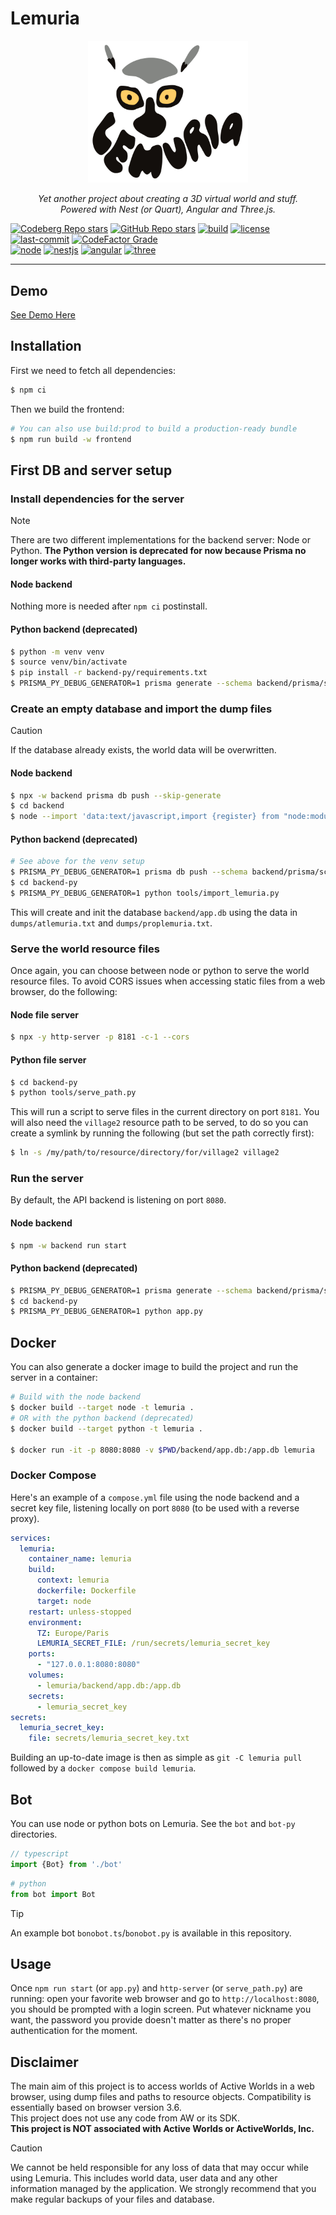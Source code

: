 # Lemuria

<p align="center">
<img src="frontend/src/app/logo/logo.component.svg" alt="Lemuria Logo" width="256"/>
</p>
<p align="center">
<em>Yet another project about creating a 3D virtual world and stuff.<br>
Powered with Nest (or Quart), Angular and Three.js.</em>
</p>

[![Codeberg Repo stars](https://img.shields.io/gitea/stars/7185/lemuria?gitea_url=https%3A%2F%2Fcodeberg.org&style=flat-square&logo=codeberg&logoColor=2185D0&color=DAAA3F)](https://codeberg.org/7185/lemuria/stars)
[![GitHub Repo stars](https://img.shields.io/github/stars/7185/lemuria?style=flat-square&logo=github&logoColor=181717&color=DAAA3F)](https://github.com/7185/lemuria/stargazers)
[![build](https://img.shields.io/github/actions/workflow/status/7185/lemuria/lemuria.yml?style=flat-square&logo=github-actions&logoColor=2088FF)](https://github.com/7185/lemuria/actions)
[![license](https://img.shields.io/github/license/7185/lemuria.svg?style=flat-square&logo=open-source-initiative)](https://opensource.org/licenses/MIT)
[![last-commit](https://img.shields.io/github/last-commit/7185/lemuria?display_timestamp=author&style=flat-square&logo=git)](https://github.com/7185/lemuria/commits/master)
[![CodeFactor Grade](https://img.shields.io/codefactor/grade/github/7185/lemuria?style=flat-square&logo=codefactor)](https://www.codefactor.io/repository/github/7185/lemuria) \
[![node](https://img.shields.io/github/package-json/dependency-version/7185/lemuria/dev/%40types%2Fnode?filename=backend%2Fpackage.json&style=flat-square&logo=node.js&label=node&color=5FA04E)](https://nodejs.org)
[![nestjs](https://img.shields.io/github/package-json/dependency-version/7185/lemuria/@nestjs/core?filename=backend%2Fpackage.json&label=nestjs&style=flat-square&logo=nestjs&logoColor=E0234E&color=E0234E)](https://nestjs.com)
[![angular](https://img.shields.io/github/package-json/dependency-version/7185/lemuria/@angular/core?filename=frontend%2Fpackage.json&label=angular&style=flat-square&logo=angular&logoColor=0F0F11&color=0F0F11)](https://angular.dev)
[![three](https://img.shields.io/github/package-json/dependency-version/7185/lemuria/three?filename=frontend%2Fpackage.json&style=flat-square&logo=three.js&logoColor=000000&color=000000)](https://threejs.org)

---

## Demo

[See Demo Here](https://lemuria.7185.fr)

## Installation

First we need to fetch all dependencies:

```bash
$ npm ci
```

Then we build the frontend:

```bash
# You can also use build:prod to build a production-ready bundle
$ npm run build -w frontend
```

## First DB and server setup

### Install dependencies for the server

> [!NOTE]
> There are two different implementations for the backend server: Node or Python. **The Python version is deprecated for now because Prisma no longer works with third-party languages.**

#### Node backend
Nothing more is needed after `npm ci` postinstall.

#### Python backend (deprecated)
```bash
$ python -m venv venv
$ source venv/bin/activate
$ pip install -r backend-py/requirements.txt
$ PRISMA_PY_DEBUG_GENERATOR=1 prisma generate --schema backend/prisma/schema.prisma --generator client-py
```
### Create an empty database and import the dump files

> [!CAUTION]
> If the database already exists, the world data will be overwritten.
> 
#### Node backend
```bash
$ npx -w backend prisma db push --skip-generate
$ cd backend
$ node --import 'data:text/javascript,import {register} from "node:module"; import {pathToFileURL} from "node:url"; register("ts-node/esm", pathToFileURL("./"));' src/tools/import-lemuria.mts 
```

#### Python backend (deprecated)
```bash
# See above for the venv setup
$ PRISMA_PY_DEBUG_GENERATOR=1 prisma db push --schema backend/prisma/schema.prisma
$ cd backend-py
$ PRISMA_PY_DEBUG_GENERATOR=1 python tools/import_lemuria.py
```

This will create and init the database `backend/app.db` using the data in `dumps/atlemuria.txt` and `dumps/proplemuria.txt`.

### Serve the world resource files

Once again, you can choose between node or python to serve the world resource files. To avoid CORS issues when accessing static files from a web browser, do the following:

#### Node file server
```bash
$ npx -y http-server -p 8181 -c-1 --cors
```

#### Python file server
```bash
$ cd backend-py
$ python tools/serve_path.py
```

This will run a script to serve files in the current directory on port `8181`.
You will also need the `village2` resource path to be served, to do so you can create a symlink by running the following (but set the path correctly first):

```bash
$ ln -s /my/path/to/resource/directory/for/village2 village2
```

### Run the server

By default, the API backend is listening on port `8080`.

#### Node backend

```bash
$ npm -w backend run start
```

#### Python backend (deprecated)

```bash
$ PRISMA_PY_DEBUG_GENERATOR=1 prisma generate --schema backend/prisma/schema.prisma --generator client-py # only needed if the prisma version or the schema changed
$ cd backend-py
$ PRISMA_PY_DEBUG_GENERATOR=1 python app.py
```

## Docker

You can also generate a docker image to build the project and run the server in a container:

```bash
# Build with the node backend
$ docker build --target node -t lemuria .
# OR with the python backend (deprecated)
$ docker build --target python -t lemuria .

$ docker run -it -p 8080:8080 -v $PWD/backend/app.db:/app.db lemuria
```

### Docker Compose
Here's an example of a `compose.yml` file using the node backend and a secret key file, listening locally on port `8080` (to be used with a reverse proxy).

```yaml
services:
  lemuria:
    container_name: lemuria
    build:
      context: lemuria
      dockerfile: Dockerfile
      target: node
    restart: unless-stopped
    environment:
      TZ: Europe/Paris
      LEMURIA_SECRET_FILE: /run/secrets/lemuria_secret_key
    ports:
      - "127.0.0.1:8080:8080"
    volumes:
      - lemuria/backend/app.db:/app.db
    secrets:
      - lemuria_secret_key
secrets:
  lemuria_secret_key:
    file: secrets/lemuria_secret_key.txt
```

Building an up-to-date image is then as simple as `git -C lemuria pull` followed by a `docker compose build lemuria`.

## Bot

You can use node or python bots on Lemuria. See the `bot` and `bot-py` directories.
```ts
// typescript
import {Bot} from './bot'
```
```python
# python
from bot import Bot
```

> [!TIP]
> An example bot `bonobot.ts`/`bonobot.py` is available in this repository.

## Usage

Once `npm run start` (or `app.py`) and `http-server` (or `serve_path.py`) are running: open your favorite web browser and go to `http://localhost:8080`,
you should be prompted with a login screen. Put whatever nickname you want, the password you provide doesn't matter as
there's no proper authentication for the moment.

## Disclaimer

The main aim of this project is to access worlds of Active Worlds in a web browser, using dump files and paths to resource objects. Compatibility is essentially based on browser version 3.6. \
This project does not use any code from AW or its SDK. \
**This project is NOT associated with Active Worlds or ActiveWorlds, Inc.**

> [!CAUTION]
> We cannot be held responsible for any loss of data that may occur while using Lemuria. This includes world data, user data and any other information managed by the application. We strongly recommend that you make regular backups of your files and database.
